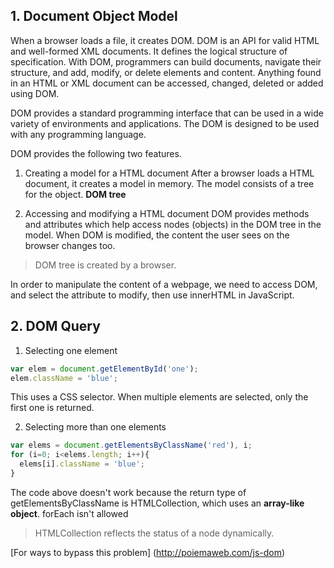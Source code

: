 ## 1. Document Object Model


When a browser loads a file, it creates DOM. DOM is an API for valid HTML and well-formed XML documents. It defines the logical structure of specification. With DOM, programmers can build documents, navigate their structure, and add, modify, or delete elements and content. Anything found in an HTML or XML document can be accessed, changed, deleted or added using DOM.


DOM provides a standard programming interface that can be used in a wide variety of environments and applications. The DOM is designed to be used with any programming language.

DOM provides the following two features.

1. Creating a model for a HTML document
  After a browser loads a HTML document, it creates a model in memory. The model consists of a tree for the object. **DOM tree**

2. Accessing and modifying a HTML document
  DOM provides methods and attributes which help access nodes (objects) in the DOM tree in the model. When DOM is modified, the content the user sees on the browser changes too.


  > DOM tree is created by a browser.

  In order to manipulate the content of a webpage, we need to access DOM, and select the attribute to modify, then use innerHTML in JavaScript.

## 2. DOM Query


  1. Selecting one element

  ``` JavaScript
  var elem = document.getElementById('one');
  elem.className = 'blue';
  ```
  This uses a CSS selector. When multiple elements are selected, only the first one is returned.

  2. Selecting more than one elements

  ```JavaScript
  var elems = document.getElementsByClassName('red'), i;
  for (i=0; i<elems.length; i++){
    elems[i].className = 'blue';
  }
  ```
The code above doesn't work because the return type of getElementsByClassName is HTMLCollection, which uses an **array-like object**. forEach isn't allowed

>HTMLCollection reflects the status of a node dynamically.

[For ways to bypass this problem] (http://poiemaweb.com/js-dom)
